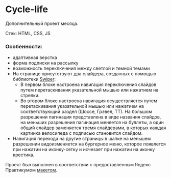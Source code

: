 # Cycle-life

Дополнительный проект месяца.

Стек: HTML, CSS, JS

### Особенности:

- адаптивная верстка
- форма подписки на рассылку
- возможность переключения между светлой и темной темами
- На странице присутствуют два слайдера, созданных с помощью библиотеки [Swiper](https://swiperjs.com/):
  - В первом блоке настроена навигация переключения слайдов путем перетаскивания указательной мышью или нажатием на стрелки.
  - Во втором блоке настроена навигация осуществляется путем перетаскивания указательной мышью или нажатием на соответствующий раздел (Шоссе, Грэвел, ТТ). На большом разрешении пагинация представлена в виде названия слайдов, на меньших разрешения пагинация меняется на буллеты, а один общий слайдер заменяется тремя слайдерами, в которых каждая картинка велосипеда с подписью становится слайдом.
- Навигация перехода на другие страницы в шапке на меньшем разрешении видоизменяется на бургерное меню, которое появлется при нажатии на иконку-сетку и исчезает при нажатии на иконку крестика.

Проект был выполнен в соответствии с предоставленным Яндекс Практикумом [макетом](https://www.figma.com/file/G3UWFlQmNtNs67751YiDH2/Month-of-Landings?node-id=6%3A1121).
